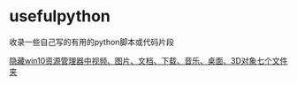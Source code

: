 # usefulpython
收录一些自己写的有用的python脚本或代码片段

[隐藏win10资源管理器中视频、图片、文档、下载、音乐、桌面、3D对象七个文件夹](remove_explorer_folder.py)
